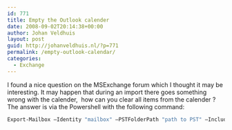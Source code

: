 ```yaml
---
id: 771
title: Empty the Outlook calender
date: 2008-09-02T20:14:38+00:00
author: Johan Veldhuis
layout: post
guid: http://johanveldhuis.nl/?p=771
permalink: /empty-outlook-calendar/
categories:
  - Exchange
---
```

I found a nice question on the MSExchange forum which I thought it may be interesting. It may happen that during an import there goes something wrong with the calender,  how can you clear all items from the calender ? The answer is via the Powershell with the following command:

```PowerShell
Export-Mailbox –Identity "mailbox" –PSTFolderPath "path to PST" –IncludeFolders "\Calendar”,”\Agenda” –DeleteContent –Confirm:$False
```